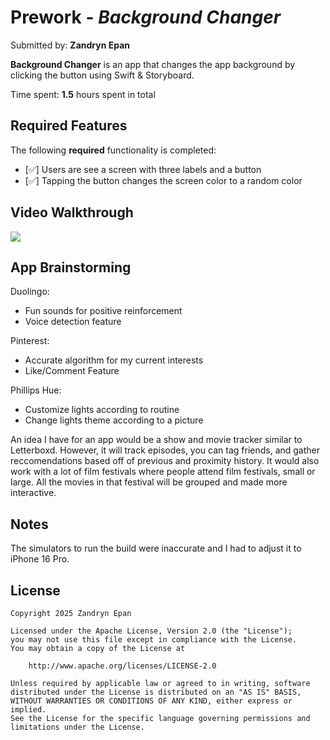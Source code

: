 # Prework - *Background Changer*

Submitted by: **Zandryn Epan**

**Background Changer** is an app that changes the app background by clicking the button using Swift &amp; Storyboard. 

Time spent: **1.5** hours spent in total

## Required Features

The following **required** functionality is completed:

- [✅] Users are see a screen with three labels and a button
- [✅] Tapping the button changes the screen color to a random color
 
## Video Walkthrough
<a href="https://www.loom.com/share/940fda9af8354746bb0bcc06683a860c">
      <img style="max-width:300px;" src="https://cdn.loom.com/sessions/thumbnails/940fda9af8354746bb0bcc06683a860c-ea6dde0dfd97a9ea-full-play.gif"> 
</a>
  
## App Brainstorming 

Duolingo: 
- Fun sounds for positive reinforcement
- Voice detection feature

Pinterest:
- Accurate algorithm for my current interests
- Like/Comment Feature

Phillips Hue: 
- Customize lights according to routine
- Change lights theme according to a picture

An idea I have for an app would be a show and movie tracker similar to Letterboxd. However, it will track episodes, you can tag friends, and gather reccomendations based off of previous and proximity history. It would also work with a lot of film festivals where people attend film festivals, small or large. All the movies in that festival will be grouped and made more interactive. 

## Notes

The simulators to run the build were inaccurate and I had to adjust it to iPhone 16 Pro.

## License

    Copyright 2025 Zandryn Epan

    Licensed under the Apache License, Version 2.0 (the "License");
    you may not use this file except in compliance with the License.
    You may obtain a copy of the License at

        http://www.apache.org/licenses/LICENSE-2.0

    Unless required by applicable law or agreed to in writing, software
    distributed under the License is distributed on an "AS IS" BASIS,
    WITHOUT WARRANTIES OR CONDITIONS OF ANY KIND, either express or implied.
    See the License for the specific language governing permissions and
    limitations under the License.
